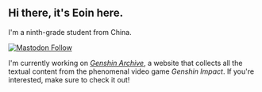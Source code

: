 ## Hi there, it's Eoin here.

I'm a ninth-grade student from China.

<a href="https://mastodon.world/@eoinlee" target="_blank"><img alt="Mastodon Follow" src="https://img.shields.io/mastodon/follow/109756417022128807?domain=https%3A%2F%2Fmastodon.world&label=Follow%20me%20on%20Mastodon&style=social"/></a>

I'm currently working on _[Genshin Archive](https://github.com/eoinli/GenshinArchive)_, a website that collects all the textual content from the phenomenal video game _Genshin Impact_. If you're interested, make sure to check it out!
